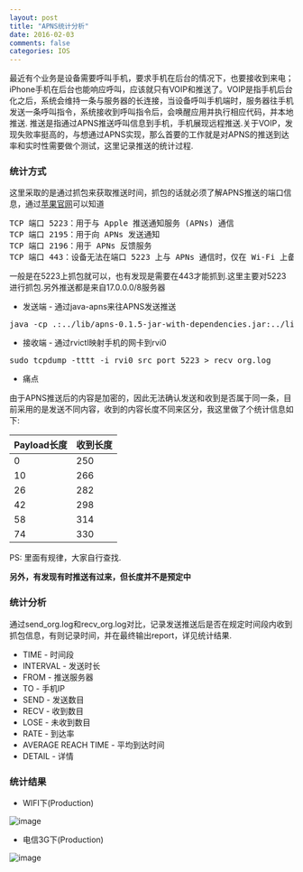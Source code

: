 ```yaml
---
layout: post
title: "APNS统计分析"
date: 2016-02-03
comments: false
categories: IOS
---
```


最近有个业务是设备需要呼叫手机，要求手机在后台的情况下，也要接收到来电；iPhone手机在后台也能响应呼叫，应该就只有VOIP和推送了。VOIP是指手机后台化之后，系统会维持一条与服务器的长连接，当设备呼叫手机端时，服务器往手机发送一条呼叫指令，系统接收到呼叫指令后，会唤醒应用并执行相应代码，并本地推送. 推送是指通过APNS推送呼叫信息到手机，手机展现远程推送.关于VOIP，发现失败率挺高的，与想通过APNS实现，那么首要的工作就是对APNS的推送到达率和实时性需要做个测试，这里记录推送的统计过程.

### 统计方式
这里采取的是通过抓包来获取推送时间，抓包的话就必须了解APNS推送的端口信息，通过[苹果官网](https://support.apple.com/zh-cn/HT203609)可以知道
<pre>
TCP 端口 5223：用于与 Apple 推送通知服务 (APNs) 通信
TCP 端口 2195：用于向 APNs 发送通知
TCP 端口 2196：用于 APNs 反馈服务
TCP 端口 443：设备无法在端口 5223 上与 APNs 通信时，仅在 Wi-Fi 上备用
</pre>
一般是在5223上抓包就可以，也有发现是需要在443才能抓到.这里主要对5223进行抓包.另外推送都是来自17.0.0.0/8服务器

* 发送端 - 通过java-apns来往APNS发送推送
<pre>
java -cp .:../lib/apns-0.1.5-jar-with-dependencies.jar:../lib/log4j-1.2.12.jar:../lib/slf4j-log4j12-1.7.13.jar Pusher 10 20> send_org.log
</pre>
* 接收端 - 通过rvictl映射手机的网卡到rvi0
<pre>
sudo tcpdump -tttt -i rvi0 src port 5223 > recv_org.log
</pre>

* 痛点

由于APNS推送后的内容是加密的，因此无法确认发送和收到是否属于同一条，目前采用的是发送不同内容，收到的内容长度不同来区分，我这里做了个统计信息如下:

Payload长度|收到长度
|:--|:--
0|250
10|266
26|282
42|298
58|314
74|330

PS: 里面有规律，大家自行查找.

**另外，有发现有时推送有过来，但长度并不是预定中**

### 统计分析
通过send_org.log和recv_org.log对比，记录发送推送后是否在规定时间段内收到抓包信息，有则记录时间，并在最终输出report，详见统计结果.

* TIME - 时间段
* INTERVAL - 发送时长
* FROM - 推送服务器
* TO - 手机IP
* SEND - 发送数目
* RECV - 收到数目
* LOSE - 未收到数目
* RATE - 到达率
* AVERAGE REACH TIME - 平均到达时间
* DETAIL - 详情

### 统计结果
* WIFI下(Production)

![image](http://7ximmr.com1.z0.glb.clouddn.com/apns-report-20160202.png)

* 电信3G下(Production)

![image](http://7ximmr.com1.z0.glb.clouddn.com/apns-report-20160203.png)
